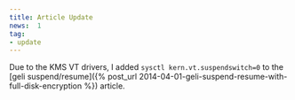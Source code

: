 ```yaml
---
title: Article Update
news:  1
tag:
- update
---
```


Due to the KMS VT drivers, I added `sysctl kern.vt.suspendswitch=0`
to the
[geli suspend/resume]({% post_url 2014-04-01-geli-suspend-resume-with-full-disk-encryption %})
article.
